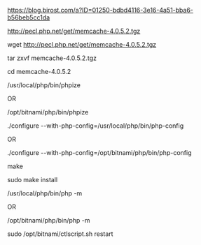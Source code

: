 https://blog.birost.com/a?ID=01250-bdbd4116-3e16-4a51-bba6-b56beb5cc1da

http://pecl.php.net/get/memcache-4.0.5.2.tgz

wget http://pecl.php.net/get/memcache-4.0.5.2.tgz

tar zxvf memcache-4.0.5.2.tgz

cd memcache-4.0.5.2

/usr/local/php/bin/phpize

OR

/opt/bitnami/php/bin/phpize 


./configure --with-php-config=/usr/local/php/bin/php-config

OR

./configure --with-php-config=/opt/bitnami/php/bin/php-config

make

sudo make install



/usr/local/php/bin/php -m

OR

/opt/bitnami/php/bin/php -m


sudo /opt/bitnami/ctlscript.sh restart
